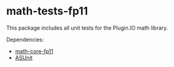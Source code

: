 math-tests-fp11
================

This package includes all unit tests for the Plugin.IO math library.

Dependencies:
* [math-core-fp11](https://github.com/PluginIO/math-core-fp11/ "math-core-fp11")
* [ASUnit](http://www.asunit.org/ "ASUnit")
